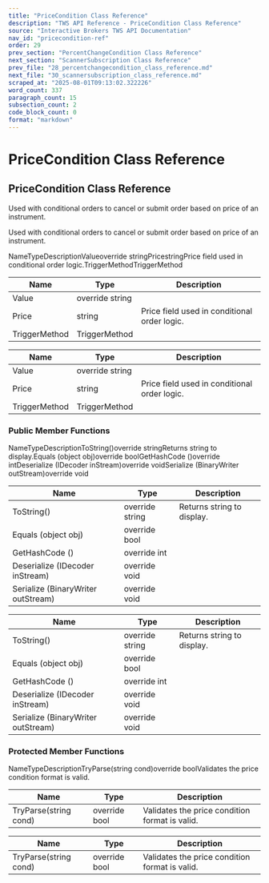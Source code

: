 ```yaml
---
title: "PriceCondition Class Reference"
description: "TWS API Reference - PriceCondition Class Reference"
source: "Interactive Brokers TWS API Documentation"
nav_id: "pricecondition-ref"
order: 29
prev_section: "PercentChangeCondition Class Reference"
next_section: "ScannerSubscription Class Reference"
prev_file: "28_percentchangecondition_class_reference.md"
next_file: "30_scannersubscription_class_reference.md"
scraped_at: "2025-08-01T09:13:02.322226"
word_count: 337
paragraph_count: 15
subsection_count: 2
code_block_count: 0
format: "markdown"
---
```


# PriceCondition Class Reference

## PriceCondition Class Reference

Used with conditional orders to cancel or submit order based on price of an instrument.

Used with conditional orders to cancel or submit order based on price of an instrument.

NameTypeDescriptionValueoverride stringPricestringPrice field used in conditional order logic.TriggerMethodTriggerMethod

| Name | Type | Description |
| --- | --- | --- |
| Value | override string |  |
| Price | string | Price field used in conditional order logic. |
| TriggerMethod | TriggerMethod |  |

| Name | Type | Description |
| --- | --- | --- |
| Value | override string |  |
| Price | string | Price field used in conditional order logic. |
| TriggerMethod | TriggerMethod |  |

### Public Member Functions

NameTypeDescriptionToString()override stringReturns string to display.Equals (object obj)override boolGetHashCode ()override intDeserialize (IDecoder inStream)override voidSerialize (BinaryWriter outStream)override void

| Name | Type | Description |
| --- | --- | --- |
| ToString() | override string | Returns string to display. |
| Equals (object obj) | override bool |  |
| GetHashCode () | override int |  |
| Deserialize (IDecoder inStream) | override void |  |
| Serialize (BinaryWriter outStream) | override void |  |

| Name | Type | Description |
| --- | --- | --- |
| ToString() | override string | Returns string to display. |
| Equals (object obj) | override bool |  |
| GetHashCode () | override int |  |
| Deserialize (IDecoder inStream) | override void |  |
| Serialize (BinaryWriter outStream) | override void |  |

### Protected Member Functions

NameTypeDescriptionTryParse(string cond)override boolValidates the price condition format is valid.

| Name | Type | Description |
| --- | --- | --- |
| TryParse(string cond) | override bool | Validates the price condition format is valid. |

| Name | Type | Description |
| --- | --- | --- |
| TryParse(string cond) | override bool | Validates the price condition format is valid. |